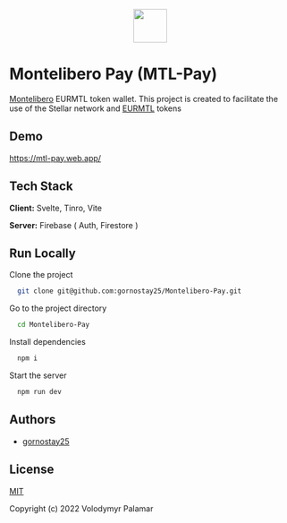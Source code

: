 
<!-- https://readme.so/editor -->
<p align="center">
  <img width="60" height="60" src="https://mtl-pay.web.app/icons/android-chrome-384x384.png">
</p>

# Montelibero Pay (MTL-Pay)

[Montelibero](https://montelibero.org/) EURMTL token wallet.
This project is created to facilitate the use of the Stellar network and [EURMTL](https://montelibero.org/eurmtl/details/) tokens

## Demo

https://mtl-pay.web.app/


## Tech Stack

**Client:** Svelte, Tinro, Vite

**Server:** Firebase ( Auth, Firestore )


## Run Locally

Clone the project

```bash
  git clone git@github.com:gornostay25/Montelibero-Pay.git
```

Go to the project directory

```bash
  cd Montelibero-Pay
```

Install dependencies

```bash
  npm i
```

Start the server

```bash
  npm run dev
```


## Authors

- [gornostay25](https://github.com/gornostay25)


## License

[MIT](https://choosealicense.com/licenses/mit/)

Copyright (c) 2022 Volodymyr Palamar <gornostay25>
